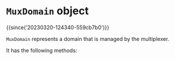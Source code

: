 # `MuxDomain` object

{{since('20230320-124340-559cb7b0')}}

`MuxDomain` represents a domain that is managed by the multiplexer.

It has the following methods:

